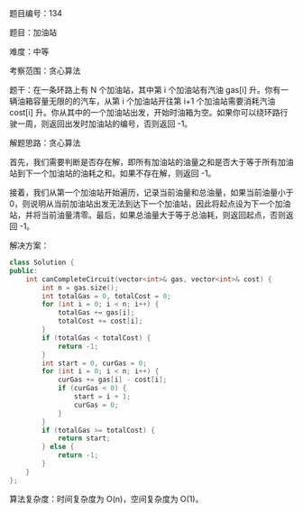 题目编号：134

题目：加油站

难度：中等

考察范围：贪心算法

题干：在一条环路上有 N 个加油站，其中第 i 个加油站有汽油 gas[i] 升。你有一辆油箱容量无限的的汽车，从第 i 个加油站开往第 i+1 个加油站需要消耗汽油 cost[i] 升。你从其中的一个加油站出发，开始时油箱为空。如果你可以绕环路行驶一周，则返回出发时加油站的编号，否则返回 -1。

解题思路：贪心算法

首先，我们需要判断是否存在解，即所有加油站的油量之和是否大于等于所有加油站到下一个加油站的油耗之和。如果不存在解，则返回 -1。

接着，我们从第一个加油站开始遍历，记录当前油量和总油量，如果当前油量小于 0，则说明从当前加油站出发无法到达下一个加油站，因此将起点设为下一个加油站，并将当前油量清零。最后，如果总油量大于等于总油耗，则返回起点，否则返回 -1。

解决方案：

```cpp
class Solution {
public:
    int canCompleteCircuit(vector<int>& gas, vector<int>& cost) {
        int n = gas.size();
        int totalGas = 0, totalCost = 0;
        for (int i = 0; i < n; i++) {
            totalGas += gas[i];
            totalCost += cost[i];
        }
        if (totalGas < totalCost) {
            return -1;
        }
        int start = 0, curGas = 0;
        for (int i = 0; i < n; i++) {
            curGas += gas[i] - cost[i];
            if (curGas < 0) {
                start = i + 1;
                curGas = 0;
            }
        }
        if (totalGas >= totalCost) {
            return start;
        } else {
            return -1;
        }
    }
};
```

算法复杂度：时间复杂度为 O(n)，空间复杂度为 O(1)。